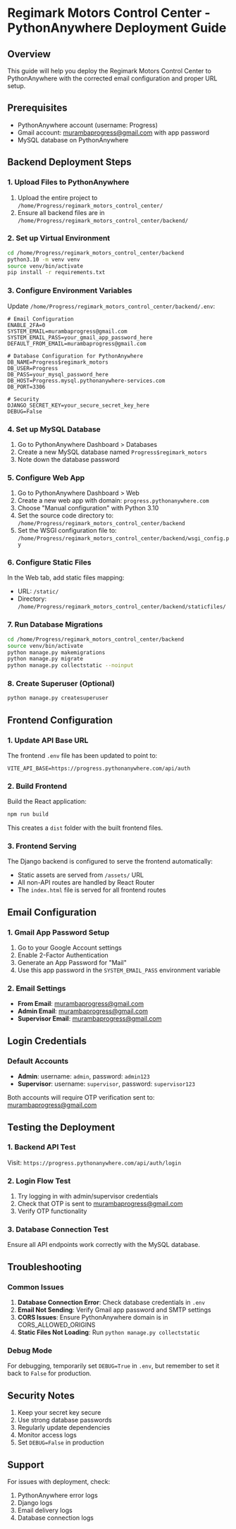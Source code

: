 # Regimark Motors Control Center - PythonAnywhere Deployment Guide

## Overview
This guide will help you deploy the Regimark Motors Control Center to PythonAnywhere with the corrected email configuration and proper URL setup.

## Prerequisites
- PythonAnywhere account (username: Progress)
- Gmail account: murambaprogress@gmail.com with app password
- MySQL database on PythonAnywhere

## Backend Deployment Steps

### 1. Upload Files to PythonAnywhere
1. Upload the entire project to `/home/Progress/regimark_motors_control_center/`
2. Ensure all backend files are in `/home/Progress/regimark_motors_control_center/backend/`

### 2. Set up Virtual Environment
```bash
cd /home/Progress/regimark_motors_control_center/backend
python3.10 -m venv venv
source venv/bin/activate
pip install -r requirements.txt
```

### 3. Configure Environment Variables
Update `/home/Progress/regimark_motors_control_center/backend/.env`:
```env
# Email Configuration
ENABLE_2FA=0
SYSTEM_EMAIL=murambaprogress@gmail.com
SYSTEM_EMAIL_PASS=your_gmail_app_password_here
DEFAULT_FROM_EMAIL=murambaprogress@gmail.com

# Database Configuration for PythonAnywhere
DB_NAME=Progress$regimark_motors
DB_USER=Progress
DB_PASS=your_mysql_password_here
DB_HOST=Progress.mysql.pythonanywhere-services.com
DB_PORT=3306

# Security
DJANGO_SECRET_KEY=your_secure_secret_key_here
DEBUG=False
```

### 4. Set up MySQL Database
1. Go to PythonAnywhere Dashboard > Databases
2. Create a new MySQL database named `Progress$regimark_motors`
3. Note down the database password

### 5. Configure Web App
1. Go to PythonAnywhere Dashboard > Web
2. Create a new web app with domain: `progress.pythonanywhere.com`
3. Choose "Manual configuration" with Python 3.10
4. Set the source code directory to: `/home/Progress/regimark_motors_control_center/backend`
5. Set the WSGI configuration file to: `/home/Progress/regimark_motors_control_center/backend/wsgi_config.py`

### 6. Configure Static Files
In the Web tab, add static files mapping:
- URL: `/static/`
- Directory: `/home/Progress/regimark_motors_control_center/backend/staticfiles/`

### 7. Run Database Migrations
```bash
cd /home/Progress/regimark_motors_control_center/backend
source venv/bin/activate
python manage.py makemigrations
python manage.py migrate
python manage.py collectstatic --noinput
```

### 8. Create Superuser (Optional)
```bash
python manage.py createsuperuser
```

## Frontend Configuration

### 1. Update API Base URL
The frontend `.env` file has been updated to point to:
```env
VITE_API_BASE=https://progress.pythonanywhere.com/api/auth
```

### 2. Build Frontend
Build the React application:
```bash
npm run build
```

This creates a `dist` folder with the built frontend files.

### 3. Frontend Serving
The Django backend is configured to serve the frontend automatically:
- Static assets are served from `/assets/` URL
- All non-API routes are handled by React Router
- The `index.html` file is served for all frontend routes

## Email Configuration

### 1. Gmail App Password Setup
1. Go to your Google Account settings
2. Enable 2-Factor Authentication
3. Generate an App Password for "Mail"
4. Use this app password in the `SYSTEM_EMAIL_PASS` environment variable

### 2. Email Settings
- **From Email**: murambaprogress@gmail.com
- **Admin Email**: murambaprogress@gmail.com
- **Supervisor Email**: murambaprogress@gmail.com

## Login Credentials

### Default Accounts
- **Admin**: username: `admin`, password: `admin123`
- **Supervisor**: username: `supervisor`, password: `supervisor123`

Both accounts will require OTP verification sent to: murambaprogress@gmail.com

## Testing the Deployment

### 1. Backend API Test
Visit: `https://progress.pythonanywhere.com/api/auth/login`

### 2. Login Flow Test
1. Try logging in with admin/supervisor credentials
2. Check that OTP is sent to murambaprogress@gmail.com
3. Verify OTP functionality

### 3. Database Connection Test
Ensure all API endpoints work correctly with the MySQL database.

## Troubleshooting

### Common Issues
1. **Database Connection Error**: Check database credentials in `.env`
2. **Email Not Sending**: Verify Gmail app password and SMTP settings
3. **CORS Issues**: Ensure PythonAnywhere domain is in CORS_ALLOWED_ORIGINS
4. **Static Files Not Loading**: Run `python manage.py collectstatic`

### Debug Mode
For debugging, temporarily set `DEBUG=True` in `.env`, but remember to set it back to `False` for production.

## Security Notes
1. Keep your secret key secure
2. Use strong database passwords
3. Regularly update dependencies
4. Monitor access logs
5. Set `DEBUG=False` in production

## Support
For issues with deployment, check:
1. PythonAnywhere error logs
2. Django logs
3. Email delivery logs
4. Database connection logs

